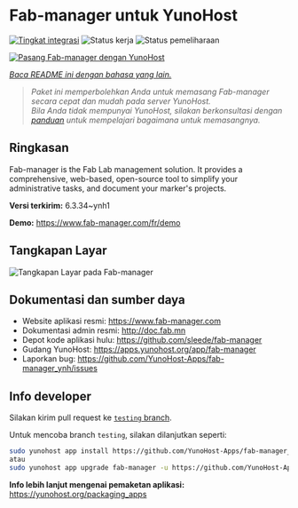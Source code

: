 <!--
N.B.: README ini dibuat secara otomatis oleh <https://github.com/YunoHost/apps/tree/master/tools/readme_generator>
Ini TIDAK boleh diedit dengan tangan.
-->

# Fab-manager untuk YunoHost

[![Tingkat integrasi](https://dash.yunohost.org/integration/fab-manager.svg)](https://ci-apps.yunohost.org/ci/apps/fab-manager/) ![Status kerja](https://ci-apps.yunohost.org/ci/badges/fab-manager.status.svg) ![Status pemeliharaan](https://ci-apps.yunohost.org/ci/badges/fab-manager.maintain.svg)

[![Pasang Fab-manager dengan YunoHost](https://install-app.yunohost.org/install-with-yunohost.svg)](https://install-app.yunohost.org/?app=fab-manager)

*[Baca README ini dengan bahasa yang lain.](./ALL_README.md)*

> *Paket ini memperbolehkan Anda untuk memasang Fab-manager secara cepat dan mudah pada server YunoHost.*  
> *Bila Anda tidak mempunyai YunoHost, silakan berkonsultasi dengan [panduan](https://yunohost.org/install) untuk mempelajari bagaimana untuk memasangnya.*

## Ringkasan

Fab-manager is the Fab Lab management solution. It provides a comprehensive, web-based, open-source tool to simplify your administrative tasks, and document your marker's projects.


**Versi terkirim:** 6.3.34~ynh1

**Demo:** <https://www.fab-manager.com/fr/demo>

## Tangkapan Layar

![Tangkapan Layar pada Fab-manager](./doc/screenshots/dashboard-mockup.webp)

## Dokumentasi dan sumber daya

- Website aplikasi resmi: <https://www.fab-manager.com>
- Dokumentasi admin resmi: <http://doc.fab.mn>
- Depot kode aplikasi hulu: <https://github.com/sleede/fab-manager>
- Gudang YunoHost: <https://apps.yunohost.org/app/fab-manager>
- Laporkan bug: <https://github.com/YunoHost-Apps/fab-manager_ynh/issues>

## Info developer

Silakan kirim pull request ke [`testing` branch](https://github.com/YunoHost-Apps/fab-manager_ynh/tree/testing).

Untuk mencoba branch `testing`, silakan dilanjutkan seperti:

```bash
sudo yunohost app install https://github.com/YunoHost-Apps/fab-manager_ynh/tree/testing --debug
atau
sudo yunohost app upgrade fab-manager -u https://github.com/YunoHost-Apps/fab-manager_ynh/tree/testing --debug
```

**Info lebih lanjut mengenai pemaketan aplikasi:** <https://yunohost.org/packaging_apps>
